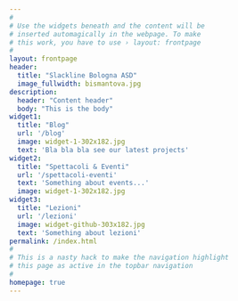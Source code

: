 ```yaml
---
#
# Use the widgets beneath and the content will be
# inserted automagically in the webpage. To make
# this work, you have to use › layout: frontpage
#
layout: frontpage
header:
  title: "Slackline Bologna ASD"
  image_fullwidth: bismantova.jpg
description:
  header: "Content header"
  body: "This is the body"
widget1:
  title: "Blog"
  url: '/blog'
  image: widget-1-302x182.jpg
  text: 'Bla bla bla see our latest projects'
widget2:
  title: "Spettacoli & Eventi"
  url: '/spettacoli-eventi'
  text: 'Something about events...'
  image: widget-1-302x182.jpg
widget3:
  title: "Lezioni"
  url: '/lezioni'
  image: widget-github-303x182.jpg
  text: 'Something about lezioni'
permalink: /index.html
#
# This is a nasty hack to make the navigation highlight
# this page as active in the topbar navigation
#
homepage: true
---
```

